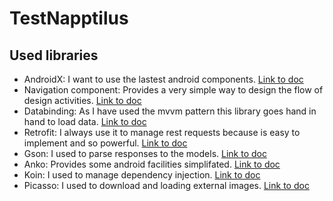 # TestNapptilus

## Used libraries

- AndroidX: I want to use the lastest android components. [Link to doc](https://developer.android.com/jetpack/androidx)
- Navigation component: Provides a very simple way to design the flow of design activities. [Link to doc](https://developer.android.com/guide/navigation/navigation-getting-started)
- Databinding:
As I have used the mvvm pattern this library goes hand in hand to load data. [Link to doc](https://developer.android.com/topic/libraries/data-binding?hl=es-419)
- Retrofit: I always use it to manage rest requests because is easy to implement and so powerful. [Link to doc](https://square.github.io/retrofit/)
- Gson: I used to parse responses to the models. [Link to doc](https://github.com/google/gson)
- Anko: Provides some android facilities simplifated. [Link to doc](https://github.com/Kotlin/anko)
- Koin: I used to manage dependency injection. [Link to doc](https://github.com/InsertKoinIO/koin)
- Picasso: I used to download and loading external images. [Link to doc](https://square.github.io/picasso/)
